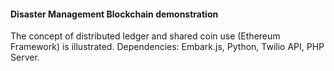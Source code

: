 #### Disaster Management Blockchain demonstration

The concept of distributed ledger and shared coin use (Ethereum Framework) is illustrated.
Dependencies: Embark.js, Python, Twilio API, PHP Server.
